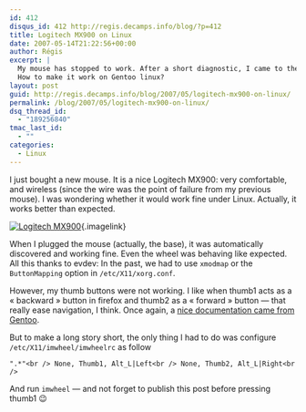 ```yaml
---
id: 412
disqus_id: 412 http://regis.decamps.info/blog/?p=412
title: Logitech MX900 on Linux
date: 2007-05-14T21:22:56+00:00
author: Régis
excerpt: |
  My mouse has stopped to work. After a short diagnostic, I came to the conclusion that the wire cut. Unfortunately, you can't buy a simple wire. My new mouse will be wireless!
  How to make it work on Gentoo linux?
layout: post
guid: http://regis.decamps.info/blog/2007/05/logitech-mx900-on-linux/
permalink: /blog/2007/05/logitech-mx900-on-linux/
dsq_thread_id:
  - "189256840"
tmac_last_id:
  - ""
categories:
  - Linux
---
```

I just bought a new mouse. It is a nice Logitech MX900: very comfortable, and wireless (since the wire was the point of failure from my previous mouse). I was wondering whether it would work fine under Linux. Actually, it works better than expected.
  
[<img id="image413" src="http://regis.decamps.info/blog/wp-content/uploads/2007/05/00036266.thumbnail.jpg" alt="Logitech MX900" />](http://regis.decamps.info/blog/wp-content/uploads/2007/05/00036266.jpg "Logitech MX900"){.imagelink}

When I plugged the mouse (actually, the base), it was automatically discovered and working fine. Even the wheel was behaving like expected. All this thanks to evdev: In the past, we had to use `xmodmap` or the `ButtonMapping` option in `/etc/X11/xorg.conf`.

However, my thumb buttons were not working. I like when thumb1 acts as a « backward » button in firefox and thumb2 as a « forward » button &#8212; that really ease navigation, I think. Once again, a [nice documentation came from Gentoo](http://planet.gentoo.org/developers/betelgeuse/2006/11/26/getting_mx_revolution_setup_in_gentoo).

But to make a long story short, the only thing I had to do was configure `/etc/X11/imwheel/imwheelrc` as follow
  
`".*"<br />
None, Thumb1, Alt_L|Left<br />
None, Thumb2, Alt_L|Right<br />
` 
  
And run `imwheel` &#8212; and not forget to publish this post before pressing thumb1 😉
